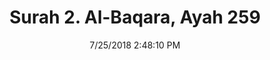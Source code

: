 ---
title       : "Surah 2. Al-Baqara, Ayah 259"
date        : 7/25/2018 2:48:10 PM
draft       : false
type        : "quran"
layout      : "compare"
BookCode    : "CMP"
SurahNumber : "2"
AyahNumber  : "259"
TotalAyah   : "286"
---